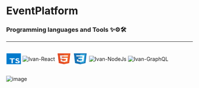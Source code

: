 # EventPlatform

### Programming languages and Tools ✨⚙🛠
<hr>
<div style="display: inline_block"><br>
  <img align="center" alt="Ivan-Ts" height="30" width="40" src="https://raw.githubusercontent.com/devicons/devicon/master/icons/typescript/typescript-plain.svg">
  <img align="center" alt="Ivan-React" height="30" width="40" src="https://cdn.jsdelivr.net/gh/devicons/devicon/icons/react/react-original.svg">
  <img align="center" alt="Ivan-HTML" height="30" width="40" src="https://raw.githubusercontent.com/devicons/devicon/master/icons/html5/html5-original.svg">
  <img align="center" alt="Ivan-CSS" height="30" width="40" src="https://raw.githubusercontent.com/devicons/devicon/master/icons/css3/css3-original.svg">
  <img align="center" alt="Ivan-NodeJs" height="30" width="40" src="https://cdn.jsdelivr.net/gh/devicons/devicon/icons/nodejs/nodejs-original.svg">
  <img align="center" alt="Ivan-GraphQL" height="30" width="40" src="https://cdn.jsdelivr.net/gh/devicons/devicon/icons/graphql/graphql-plain.svg">
</div>
<br>

![image](https://user-images.githubusercontent.com/62350674/183253804-ea3751e3-68b1-49bc-8fdb-dcb2da018ffc.png)


